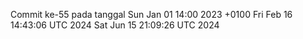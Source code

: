 Commit ke-55 pada tanggal Sun Jan 01 14:00 2023 +0100
Fri Feb 16 14:43:06 UTC 2024
Sat Jun 15 21:09:26 UTC 2024
